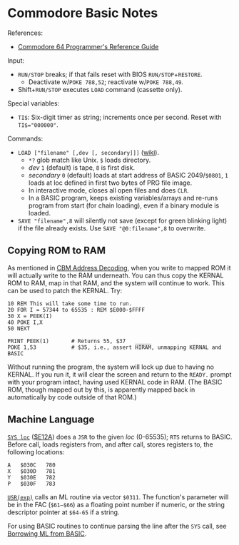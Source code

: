 Commodore Basic Notes
=====================

References:
- [Commodore 64 Programmer's Reference Guide][prg]

Input:
- `RUN/STOP` breaks; if that fails reset with BIOS `RUN/STOP`+`RESTORE`.
  - Deactivate w/`POKE 788,52`; reactivate w/`POKE 788,49`.
- Shift+`RUN/STOP` executes `LOAD` command (cassette only).

Special variables:
- `TI$`: Six-digit timer as string; increments once per second. Reset
  with `TI$="000000"`.

Commands:
- `LOAD ["filename" [,dev [, secondary]]]` ([wiki][c64w-load]).
  - `*?` glob match like Unix. `$` loads directory.
  - _dev_ `1` (default) is tape, `8` is first disk.
  - _secondary_ `0` (default) loads at start address of BASIC 2049/`$0801`,
    `1` loads at loc defined in first two bytes of PRG file image.
  - In interactive mode, closes all open files and does `CLR`.
  - In a BASIC program, keeps existing variables/arrays and re-runs program
    from start (for chain loading), even if a binary module is loaded.
- `SAVE "filename",8` will silently not save (except for green
  blinking light) if the file already exists. Use `SAVE
  "@0:filename",8` to overwrite.


Copying ROM to RAM
------------------

As mentioned in [CBM Address Decoding][ad-c64-mmap], when you write to
mapped ROM it will actually write to the RAM underneath. You can thus
copy the KERNAL ROM to RAM, map in that RAM, and the system will
continue to work. This can be used to patch the KERNAL. Try:

    10 REM This will take some time to run.
    20 FOR I = 57344 to 65535 : REM $E000-$FFFF
    30 X = PEEK(I)
    40 POKE I,X
    50 NEXT

    PRINT PEEK(1)       # Returns 55, $37
    POKE 1,53           # $35, i.e., assert H̅I̅R̅A̅M̅, unmapping KERNAL and BASIC

Without running the program, the system will lock up due to having no
KERNAL. If you run it, it will clear the screen and return to the
`READY.` prompt with your program intact, having used KERNAL code in
RAM. (The BASIC ROM, though mapped out by this, is apparently mapped
back in automatically by code outside of that ROM.)


Machine Language
----------------

[`SYS loc`][c64w-sys] ([$E12A]) does a `JSR` to the given _loc_
(0-65535); `RTS` returns to BASIC. Before call, loads registers from,
and after call, stores registers to, the following locations:

    A   $030C   780
    X   $030D   781
    Y   $030E   782
    P   $030F   783

[`USR(exp)`][c64w-usr] calls an ML routine via vector `$0311`. The
function's parameter will be in the FAC (`$61–$66`) as a floating
point number if numeric, or the string descriptor pointer at `$64-65`
if a string.

For using BASIC routines to continue parsing the line after the `SYS`
call, see [Borrowing ML from BASIC][pickett85].


<!-------------------------------------------------------------------->
[$E12A]: http://unusedino.de/ec64/technical/aay/c64/rome12a.htm
[ad-c64-mmap]: address-decoding.md#c64-memory-map
[c64w-load]: https://www.c64-wiki.com/wiki/LOAD
[c64w-sys]: https://www.c64-wiki.com/wiki/SYS
[c64w-usr]: https://www.c64-wiki.com/wiki/USR
[pickett85]: https://www.atarimagazines.com/compute/issue67/292_1_Readers_Feedback_Borrowing_ML_From_BASIC.php/
[prg]: https://archive.org/details/Commodore_64_Programmers_Reference_Guide_1983_Commodore

